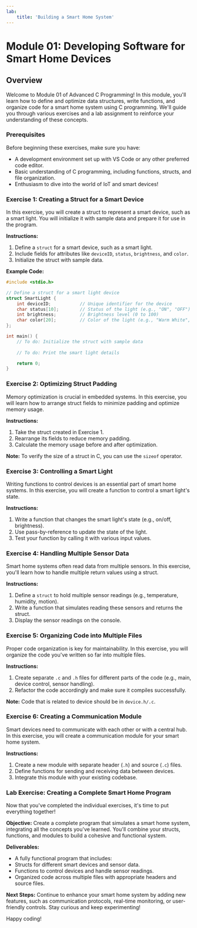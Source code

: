 ```yaml
---
lab:
    title: 'Building a Smart Home System'
---
```

# Module 01: Developing Software for Smart Home Devices

## Overview

Welcome to Module 01 of Advanced C Programming! In this module, you'll learn how to define and optimize data structures, write functions, and organize code for a smart home system using C programming. We'll guide you through various exercises and a lab assignment to reinforce your understanding of these concepts.

### Prerequisites
Before beginning these exercises, make sure you have:
- A development environment set up with VS Code or any other preferred code editor.
- Basic understanding of C programming, including functions, structs, and file organization.
- Enthusiasm to dive into the world of IoT and smart devices!

### Exercise 1: Creating a Struct for a Smart Device
In this exercise, you will create a struct to represent a smart device, such as a smart light. You will initialize it with sample data and prepare it for use in the program.

**Instructions:**
1. Define a `struct` for a smart device, such as a smart light.
1. Include fields for attributes like `deviceID`, `status`, `brightness`, and `color`.
1. Initialize the struct with sample data.

**Example Code:**
```c
#include <stdio.h>

// Define a struct for a smart light device
struct SmartLight {
    int deviceID;           // Unique identifier for the device
    char status[10];        // Status of the light (e.g., "ON", "OFF")
    int brightness;         // Brightness level (0 to 100)
    char color[20];         // Color of the light (e.g., "Warm White", "Cool White")
};

int main() {
    // To do: Initialize the struct with sample data
    
    // To do: Print the smart light details

    return 0;
}
```

### Exercise 2: Optimizing Struct Padding
Memory optimization is crucial in embedded systems. In this exercise, you will learn how to arrange struct fields to minimize padding and optimize memory usage.

**Instructions:**
1. Take the struct created in Exercise 1.
1. Rearrange its fields to reduce memory padding.
1. Calculate the memory usage before and after optimization.

**Note:**
To verify the size of a struct in C, you can use the `sizeof` operator.

### Exercise 3: Controlling a Smart Light
Writing functions to control devices is an essential part of smart home systems. In this exercise, you will create a function to control a smart light's state.

**Instructions:**
1. Write a function that changes the smart light's state (e.g., on/off, brightness).
1. Use pass-by-reference to update the state of the light.
1. Test your function by calling it with various input values.

### Exercise 4: Handling Multiple Sensor Data
Smart home systems often read data from multiple sensors. In this exercise, you'll learn how to handle multiple return values using a struct.

**Instructions:**
1. Define a `struct` to hold multiple sensor readings (e.g., temperature, humidity, motion).
1. Write a function that simulates reading these sensors and returns the struct.
1. Display the sensor readings on the console.

### Exercise 5: Organizing Code into Multiple Files
Proper code organization is key for maintainability. In this exercise, you will organize the code you've written so far into multiple files.

**Instructions:**
1. Create separate `.c` and `.h` files for different parts of the code (e.g., main, device control, sensor handling).
1. Refactor the code accordingly and make sure it compiles successfully.

**Note:**
Code that is related to device should be in `device.h/.c`.

### Exercise 6: Creating a Communication Module
Smart devices need to communicate with each other or with a central hub. In this exercise, you will create a communication module for your smart home system.

**Instructions:**
1. Create a new module with separate header (`.h`) and source (`.c`) files.
1. Define functions for sending and receiving data between devices.
1. Integrate this module with your existing codebase.

### Lab Exercise: Creating a Complete Smart Home Program

Now that you've completed the individual exercises, it's time to put everything together!

**Objective:**
Create a complete program that simulates a smart home system, integrating all the concepts you've learned. You'll combine your structs, functions, and modules to build a cohesive and functional system.

**Deliverables:**
- A fully functional program that includes:
 - Structs for different smart devices and sensor data.
 - Functions to control devices and handle sensor readings.
 - Organized code across multiple files with appropriate headers and source files.

**Next Steps:**
Continue to enhance your smart home system by adding new features, such as communication protocols, real-time monitoring, or user-friendly controls. Stay curious and keep experimenting!

Happy coding!
